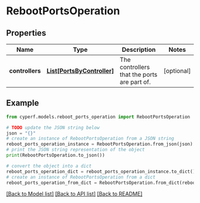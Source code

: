# RebootPortsOperation


## Properties

Name | Type | Description | Notes
------------ | ------------- | ------------- | -------------
**controllers** | [**List[PortsByController]**](PortsByController.md) | The controllers that the ports are part of. | [optional] 

## Example

```python
from cyperf.models.reboot_ports_operation import RebootPortsOperation

# TODO update the JSON string below
json = "{}"
# create an instance of RebootPortsOperation from a JSON string
reboot_ports_operation_instance = RebootPortsOperation.from_json(json)
# print the JSON string representation of the object
print(RebootPortsOperation.to_json())

# convert the object into a dict
reboot_ports_operation_dict = reboot_ports_operation_instance.to_dict()
# create an instance of RebootPortsOperation from a dict
reboot_ports_operation_from_dict = RebootPortsOperation.from_dict(reboot_ports_operation_dict)
```
[[Back to Model list]](../README.md#documentation-for-models) [[Back to API list]](../README.md#documentation-for-api-endpoints) [[Back to README]](../README.md)


